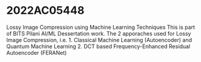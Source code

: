 # 2022AC05448
Lossy Image Compression using Machine Learning Techniques
This is part of BITS Pilani AI/ML Dessertation work. 
The 2 apporaches used for Lossy Image Compression, i.e. 1. Classical Machine Learning (Autoencoder) and Quantum Machine Learning 2. DCT based Frequency-Enhanced Residual Autoencoder (FERANet) 
